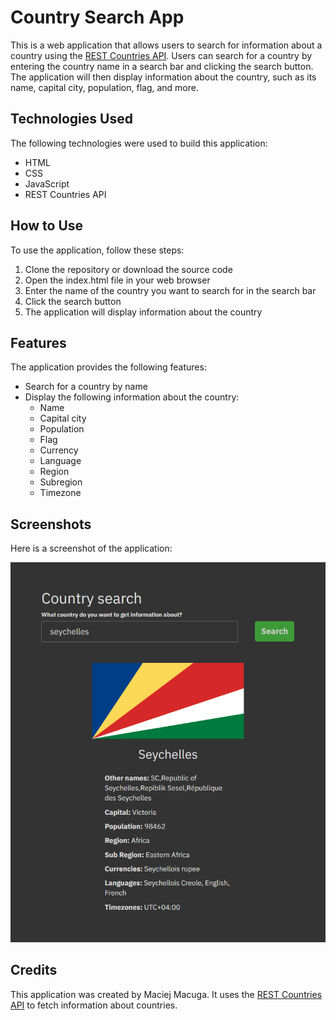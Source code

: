 # Country Search App

This is a web application that allows users to search for information about a country using the [REST Countries API](https://restcountries.com/). Users can search for a country by entering the country name in a search bar and clicking the search button. The application will then display information about the country, such as its name, capital city, population, flag, and more.

## Technologies Used

The following technologies were used to build this application:

- HTML
- CSS
- JavaScript
- REST Countries API

## How to Use

To use the application, follow these steps:

1. Clone the repository or download the source code
2. Open the index.html file in your web browser
3. Enter the name of the country you want to search for in the search bar
4. Click the search button
5. The application will display information about the country

## Features

The application provides the following features:

- Search for a country by name
- Display the following information about the country:
  - Name
  - Capital city
  - Population
  - Flag
  - Currency
  - Language
  - Region
  - Subregion
  - Timezone

## Screenshots

Here is a screenshot of the application:

![Screenshot](\img\screen.PNG)


## Credits

This application was created by Maciej Macuga. It uses the [REST Countries API](https://restcountries.com/) to fetch information about countries.
